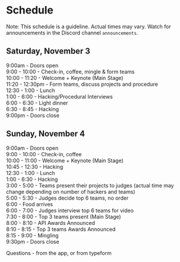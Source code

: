 # Schedule

Note: This schedule is a guideline. Actual times may vary. Watch for announcements in the Discord channel `announcements`.

## Saturday, November 3
9:00am - Doors open  
9:00 - 10:00 - Check-in, coffee, mingle & form teams  
10:00 - 11:20 - Welcome + Keynote (Main Stage)  
11:20 - 12:30pm - Form teams, discuss projects and procedure  
12:30 - 1:00 - Lunch  
1:00 - 6:00 - Hacking/Procedural Interviews  
6:00 - 6:30 - Light dinner  
6:30 - 8:45 - Hacking  
9:00pm - Doors close  

## Sunday, November 4
9:00am - Doors open  
9:00 - 10:00 - Check-in, coffee  
10:00 - 11:00 - Welcome + Keynote (Main Stage)  
10:45 - 12:30 - Hacking  
12:30 - 1:00 - Lunch  
1:00 - 6:30 - Hacking  
3:00 - 5:00 - Teams present their projects to judges (actual time may change depending on number of hackers and teams)  
5:00 - 5:30 - Judges decide top 6 teams, no order  
6:00 - Food arrives  
6:00 - 7:00 - Judges interview top 6 teams for video  
7:30 - 8:00 - Top 3 teams present (Main Stage)  
8:00 - 8:10 - API Awards Announced  
8:10 - 8:15 - Top 3 teams Awards Announced  
8:15 - 9:00 - Mingling  
9:30pm - Doors close  


Questions - from the app, or from typeform
